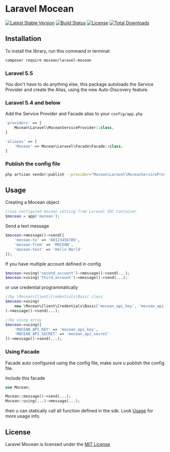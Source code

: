 Laravel Mocean
===============
[![Latest Stable Version](https://img.shields.io/packagist/v/mocean/laravel-mocean.svg)](https://packagist.org/packages/mocean/laravel-mocean)
[![Build Status](https://img.shields.io/travis/com/MoceanAPI/laravel-mocean.svg)](https://travis-ci.com/MoceanAPI/laravel-mocean)
[![License](https://img.shields.io/packagist/l/mocean/laravel-mocean.svg)](https://packagist.org/packages/mocean/laravel-mocean)
[![Total Downloads](https://img.shields.io/packagist/dt/mocean/laravel-mocean.svg)](https://packagist.org/packages/mocean/laravel-mocean)

## Installation

To install the library, run this command in terminal:
```bash
composer require mocean/laravel-mocean
```

### Laravel 5.5

You don't have to do anything else, this package autoloads the Service Provider and create the Alias, using the new Auto-Discovery feature.

### Laravel 5.4 and below

Add the Service Provider and Facade alias to your `config/app.php`

```php
'providers' => [
    Mocean\Laravel\MoceanServiceProvider::class,
]

'aliases' => [
    'Mocean' => Mocean\Laravel\Facade\Facade::class,
]
```

### Publish the config file

```bash
php artisan vendor:publish --provider="Mocean\Laravel\MoceanServiceProvider"
```

## Usage

Creating a Mocean object
```php
//use configured mocean setting from Laravel IOC Container
$mocean = app('mocean');
```

Send a text message
```php
$mocean->message()->send([
    'mocean-to' => '60123456789',
    'mocean-from' => 'MOCEAN',
    'mocean-text' => 'Hello World'
]);
```

If you have multiple account defined in config
```php
$mocean->using('second_account')->message()->send(...);
$mocean->using('third_account')->message()->send(...);
```

or use credential programmatically
```php
//by \Mocean\Client\Credentials\Basic class
$mocean->using(
    new \Mocean\Client\Credentials\Basic('mocean_api_key', 'mocean_api_secret')
)->message()->send(...);

//by using array
$mocean->using([
    'MOCEAN_API_KEY' => 'mocean_api_key',
    'MOCEAN_API_SECRET' => 'mocean_api_secret'
])->message()->send(...);
```

### Using Facade

Facade auto configured using the config file, make sure u publish the config file.

Include this facade
```php
use Mocean;

Mocean::message()->send(...);
Mocean::using(...)->message(...);
```

then u can statically call all function defined in the sdk.
Look [Usage](https://moceanapi.com/docs/?php#) for more usage info.

## License

Laravel Mocean is licensed under the [MIT License](LICENSE)
